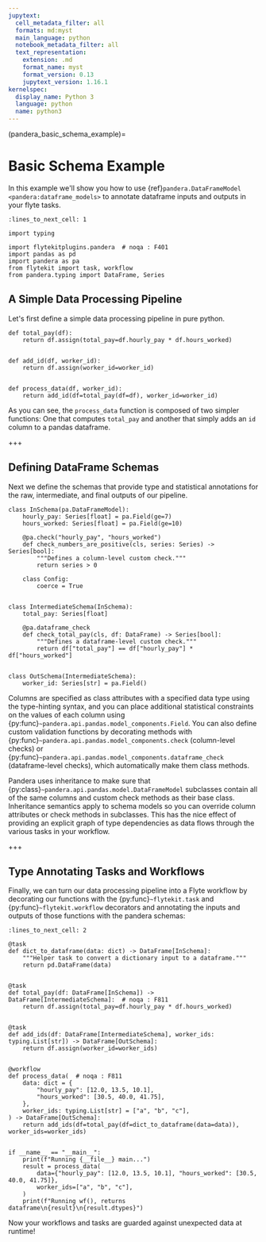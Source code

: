 ```yaml
---
jupytext:
  cell_metadata_filter: all
  formats: md:myst
  main_language: python
  notebook_metadata_filter: all
  text_representation:
    extension: .md
    format_name: myst
    format_version: 0.13
    jupytext_version: 1.16.1
kernelspec:
  display_name: Python 3
  language: python
  name: python3
---
```


(pandera_basic_schema_example)=

# Basic Schema Example

In this example we'll show you how to use {ref}`pandera.DataFrameModel <pandera:dataframe_models>`
to annotate dataframe inputs and outputs in your flyte tasks.

```{code-cell}
:lines_to_next_cell: 1

import typing

import flytekitplugins.pandera  # noqa : F401
import pandas as pd
import pandera as pa
from flytekit import task, workflow
from pandera.typing import DataFrame, Series
```

## A Simple Data Processing Pipeline

Let's first define a simple data processing pipeline in pure python.

```{code-cell}
def total_pay(df):
    return df.assign(total_pay=df.hourly_pay * df.hours_worked)


def add_id(df, worker_id):
    return df.assign(worker_id=worker_id)


def process_data(df, worker_id):
    return add_id(df=total_pay(df=df), worker_id=worker_id)
```

As you can see, the `process_data` function is composed of two simpler functions:
One that computes `total_pay` and another that simply adds an `id` column to
a pandas dataframe.

+++

## Defining DataFrame Schemas

Next we define the schemas that provide type and statistical annotations
for the raw, intermediate, and final outputs of our pipeline.

```{code-cell}
class InSchema(pa.DataFrameModel):
    hourly_pay: Series[float] = pa.Field(ge=7)
    hours_worked: Series[float] = pa.Field(ge=10)

    @pa.check("hourly_pay", "hours_worked")
    def check_numbers_are_positive(cls, series: Series) -> Series[bool]:
        """Defines a column-level custom check."""
        return series > 0

    class Config:
        coerce = True


class IntermediateSchema(InSchema):
    total_pay: Series[float]

    @pa.dataframe_check
    def check_total_pay(cls, df: DataFrame) -> Series[bool]:
        """Defines a dataframe-level custom check."""
        return df["total_pay"] == df["hourly_pay"] * df["hours_worked"]


class OutSchema(IntermediateSchema):
    worker_id: Series[str] = pa.Field()
```

Columns are specified as class attributes with a specified data type using the
type-hinting syntax, and you can place additional statistical constraints on the
values of each column using {py:func}`~pandera.api.pandas.model_components.Field`.
You can also define custom validation functions by decorating methods with
{py:func}`~pandera.api.pandas.model_components.check` (column-level checks) or
{py:func}`~pandera.api.pandas.model_components.dataframe_check` (dataframe-level checks), which automatically make them
class methods.

Pandera uses inheritance to make sure that {py:class}`~pandera.api.pandas.model.DataFrameModel` subclasses contain
all of the same columns and custom check methods as their base class. Inheritance semantics
apply to schema models so you can override column attributes or check methods in subclasses. This has
the nice effect of providing an explicit graph of type dependencies as data
flows through the various tasks in your workflow.

+++

## Type Annotating Tasks and Workflows

Finally, we can turn our data processing pipeline into a Flyte workflow
by decorating our functions with the {py:func}`~flytekit.task` and {py:func}`~flytekit.workflow` decorators and
annotating the inputs and outputs of those functions with the pandera schemas:

```{code-cell}
:lines_to_next_cell: 2

@task
def dict_to_dataframe(data: dict) -> DataFrame[InSchema]:
    """Helper task to convert a dictionary input to a dataframe."""
    return pd.DataFrame(data)


@task
def total_pay(df: DataFrame[InSchema]) -> DataFrame[IntermediateSchema]:  # noqa : F811
    return df.assign(total_pay=df.hourly_pay * df.hours_worked)


@task
def add_ids(df: DataFrame[IntermediateSchema], worker_ids: typing.List[str]) -> DataFrame[OutSchema]:
    return df.assign(worker_id=worker_ids)


@workflow
def process_data(  # noqa : F811
    data: dict = {
        "hourly_pay": [12.0, 13.5, 10.1],
        "hours_worked": [30.5, 40.0, 41.75],
    },
    worker_ids: typing.List[str] = ["a", "b", "c"],
) -> DataFrame[OutSchema]:
    return add_ids(df=total_pay(df=dict_to_dataframe(data=data)), worker_ids=worker_ids)


if __name__ == "__main__":
    print(f"Running {__file__} main...")
    result = process_data(
        data={"hourly_pay": [12.0, 13.5, 10.1], "hours_worked": [30.5, 40.0, 41.75]},
        worker_ids=["a", "b", "c"],
    )
    print(f"Running wf(), returns dataframe\n{result}\n{result.dtypes}")
```

Now your workflows and tasks are guarded against unexpected data at runtime!
